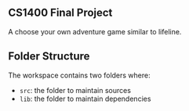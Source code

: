 ## CS1400 Final Project

A choose your own adventure game similar to lifeline.

## Folder Structure

The workspace contains two folders where:

- `src`: the folder to maintain sources
- `lib`: the folder to maintain dependencies
